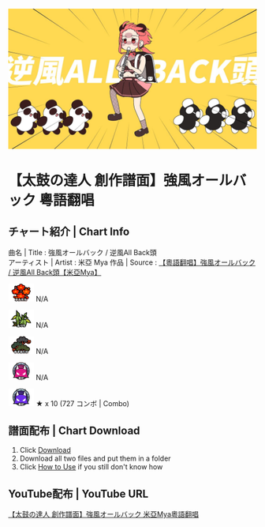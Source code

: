 ![強風オールバック](/images/Kyoufuu_All_Back.jpg)
# 【太鼓の達人 創作譜面】強風オールバック 粵語翻唱

## チャート紹介 | Chart Info 

曲名 | Title : 強風オールバック / 逆風All Back頭  
アーティスト | Artist : 米亞 Mya 
作品 | Source : [【粵語翻唱】強風オールバック / 逆風All Back頭【米亞Mya】](https://youtu.be/pFc9xMFMrEA)  

![Easy](/images/Easy.png) N/A 

![Normal](/images/Normal.png) N/A 

![Hard](/images/Hard.png) N/A  

![Oni](/images/Oni.png) N/A 

![Ura](/images/Ura.png) ★ x 10 (727 コンボ | Combo) 

## 譜面配布 | Chart Download

1. Click [Download](/download)
2. Download all two files and put them in a folder
3. Click [How to Use](https://github.com/upsidesunny/Akuma-Aidoru-Shinkaron-Taiko/blob/main/details.md#How-to-Use) if you still don't know how

## YouTube配布 | YouTube URL

[【太鼓の達人 創作譜面】強風オールバック 米亞Mya粵語翻唱](https://youtu.be/yZMbZsgwUGk)

